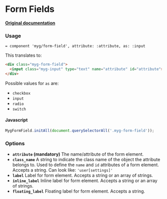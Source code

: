 # Form Fields

**[Original documentation](https://github.com/jonhue/myg/tree/master/packages/form-field)**

### Usage

```haml
= component 'myg/form-field', attribute: :attribute, as: :input
```

This translates to:

```html
<div class="myg-form-field">
  <input class="myg-input" type="text" name="attribute" id="attribute"></input>
</div>
```

Possible values for `as` are:

* `checkbox`
* `input`
* `radio`
* `switch`

#### Javascript

```js
MygFormField.initAll(document.querySelectorAll('.myg-form-field'));
```

### Options

* **`attribute` (mandatory)** The name/attribute of the form element.
* **`class_name`** A string to indicate the class name of the object the attribute belongs to. Used to define the `name` and `id` attributes of a form element. Accepts a string. Can look like: `'user[settings]'`
* **`label`** Label for form element. Accepts a string or an array of strings.
* **`inline_label`** Inline label for form element. Accepts a string or an array of strings.
* **`floating_label`** Floating label for form element. Accepts a string.
